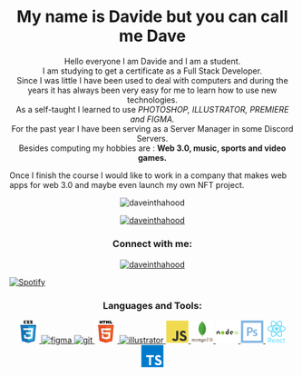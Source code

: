 
<h1 align="center"><strong> My name is Davide but you can call me Dave </strong></h1> 

<p align="center">Hello everyone I am Davide and I am a student.<br>
I am studying to get a certificate as a Full Stack Developer.<br> 
Since I was little I have been used to deal with computers and during the years it has always been very easy for me to learn how to use new technologies.<br> 
As a self-taught I learned to use <em> PHOTOSHOP, ILLUSTRATOR, PREMIERE and FIGMA.</em><br>
For the past year I have been serving as a Server Manager in some Discord Servers. <br>
Besides computing my hobbies are : <strong> Web 3.0, music, sports and video games.</strong> <br>

Once I finish the course I would like to work in a company that makes web apps for web 3.0 and maybe even launch my own NFT project.</p>


<!--
**daveinthahood/daveinthahood** is a ✨ _special_ ✨ repository because its `README.md` (this file) appears on your GitHub profile.

Here are some ideas to get you started:

- 🔭 I’m currently working on ...
- 🌱 I’m currently learning ...
- 👯 I’m looking to collaborate on ...
- 🤔 I’m looking for help with ...
- 💬 Ask me about ...
- 📫 How to reach me: ...
- 😄 Pronouns: ...
- ⚡ Fun fact: ...
-->
<p align="center"> <img src="https://komarev.com/ghpvc/?username=daveinthahood&label=Profile%20views&color=0e75b6&style=flat" alt="daveinthahood" /> </p>

<p align="center"> <a href="https://twitter.com/daveinthahood" target="blank"><img src="https://img.shields.io/twitter/follow/daveinthahood?logo=twitter&style=for-the-badge" alt="daveinthahood" /></a> </p>

<h3 align="center">Connect with me:</h3>
<p align="center">
<a href="https://twitter.com/daveinthahood" target="blank"><img align="center" src="https://raw.githubusercontent.com/rahuldkjain/github-profile-readme-generator/master/src/images/icons/Social/twitter.svg" alt="daveinthahood" height="30" width="40" /></a>
</p>



[![Spotify](https://novatorem-34y5ti14i-daveinthahood.vercel.app/api/spotify)](https://open.spotify.com/user/7x9jmrmkvst4llrdhbw26kfgw)





<h3 align="center">Languages and Tools:</h3>
<p align="center"> 
<a href="https://www.w3schools.com/css/" target="_blank" rel="noreferrer"> <img src="https://raw.githubusercontent.com/devicons/devicon/master/icons/css3/css3-original-wordmark.svg" alt="css3" width="40" height="40"/> </a> 
<a href="https://www.figma.com/" target="_blank" rel="noreferrer"> <img src="https://www.vectorlogo.zone/logos/figma/figma-icon.svg" alt="figma" width="40" height="40"/> </a> 
<a href="https://git-scm.com/" target="_blank" rel="noreferrer"> <img src="https://www.vectorlogo.zone/logos/git-scm/git-scm-icon.svg" alt="git" width="40" height="40"/> </a> 
<a href="https://www.w3.org/html/" target="_blank" rel="noreferrer"> <img src="https://raw.githubusercontent.com/devicons/devicon/master/icons/html5/html5-original-wordmark.svg" alt="html5" width="40" height="40"/> </a> 
<a href="https://www.adobe.com/in/products/illustrator.html" target="_blank" rel="noreferrer"> <img src="https://www.vectorlogo.zone/logos/adobe_illustrator/adobe_illustrator-icon.svg" alt="illustrator" width="40" height="40"/> </a> 
<a href="https://developer.mozilla.org/en-US/docs/Web/JavaScript" target="_blank" rel="noreferrer"> <img src="https://raw.githubusercontent.com/devicons/devicon/master/icons/javascript/javascript-original.svg" alt="javascript" width="40" height="40"/> </a>
<a href="https://www.mongodb.com/" target="_blank" rel="noreferrer"> <img src="https://raw.githubusercontent.com/devicons/devicon/master/icons/mongodb/mongodb-original-wordmark.svg" alt="mongodb" width="40" height="40"/> </a> 
<a href="https://nodejs.org" target="_blank" rel="noreferrer"> <img src="https://raw.githubusercontent.com/devicons/devicon/master/icons/nodejs/nodejs-original-wordmark.svg" alt="nodejs" width="40" height="40"/> </a> 
<a href="https://www.photoshop.com/en" target="_blank" rel="noreferrer"> <img src="https://raw.githubusercontent.com/devicons/devicon/master/icons/photoshop/photoshop-line.svg" alt="photoshop" width="40" height="40"/> </a> 
<a href="https://reactjs.org/" target="_blank" rel="noreferrer"> <img src="https://raw.githubusercontent.com/devicons/devicon/master/icons/react/react-original-wordmark.svg" alt="react" width="40" height="40"/> </a>
<a href="https://www.typescriptlang.org/" target="_blank" rel="noreferrer"> <img src="https://raw.githubusercontent.com/devicons/devicon/master/icons/typescript/typescript-original.svg" alt="typescript" width="40" height="40"/> </a> </p>

